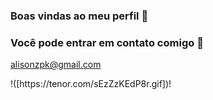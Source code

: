 ### Boas vindas ao meu perfil 💙
### Você pode entrar em contato comigo 📨

alisonzpk@gmail.com
<!--
**Alisonoliveira55/Alisonoliveira55** is a ✨ _special_ ✨ repository because its `README.md` (this file) appears on your GitHub profile.

Here are some ideas to get you started:

- 🐢 Meu nome é alison ...
- 😸 Estou estudando na alura ...
- 🐓 Estou me desenvolvendo na linguagem javascript...
- 👀 Utilizo esse espaço para minha organização e compartilhamento dos meus projetos desenvolvidos ...
- 📫 How to reach me: ...
- 😄 Pronouns: ...
- ⚡ Fun fact: ...
-->!([https://tenor.com/sEzZzKEdP8r.gif])!
